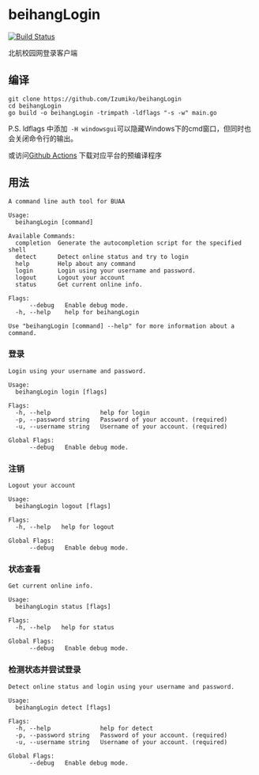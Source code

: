 # beihangLogin

[![Build Status](https://github.com/Izumiko/beihangLogin/actions/workflows/go.yml/badge.svg)](https://github.com/Izumiko/beihangLogin/actions/workflows/go.yml)

北航校园网登录客户端

## 编译
```
git clone https://github.com/Izumiko/beihangLogin
cd beihangLogin
go build -o beihangLogin -trimpath -ldflags "-s -w" main.go
```

P.S. ldflags 中添加` -H windowsgui`可以隐藏Windows下的cmd窗口，但同时也会关闭命令行的输出。

或访问[Github Actions](https://github.com/Izumiko/beihangLogin/actions/workflows/go.yml) 下载对应平台的预编译程序
## 用法

```
A command line auth tool for BUAA

Usage:
  beihangLogin [command]

Available Commands:
  completion  Generate the autocompletion script for the specified shell
  detect      Detect online status and try to login
  help        Help about any command
  login       Login using your username and password.
  logout      Logout your account
  status      Get current online info.

Flags:
      --debug   Enable debug mode.
  -h, --help    help for beihangLogin

Use "beihangLogin [command] --help" for more information about a command.
```

### 登录

```
Login using your username and password.

Usage:
  beihangLogin login [flags]

Flags:
  -h, --help              help for login
  -p, --password string   Password of your account. (required)
  -u, --username string   Username of your account. (required)

Global Flags:
      --debug   Enable debug mode.
```

### 注销

```
Logout your account

Usage:
  beihangLogin logout [flags]

Flags:
  -h, --help   help for logout

Global Flags:
      --debug   Enable debug mode.
```

### 状态查看

```
Get current online info.

Usage:
  beihangLogin status [flags]

Flags:
  -h, --help   help for status

Global Flags:
      --debug   Enable debug mode.
```

### 检测状态并尝试登录

```
Detect online status and login using your username and password.

Usage:
  beihangLogin detect [flags]

Flags:
  -h, --help              help for detect
  -p, --password string   Password of your account. (required)
  -u, --username string   Username of your account. (required)

Global Flags:
      --debug   Enable debug mode.
```